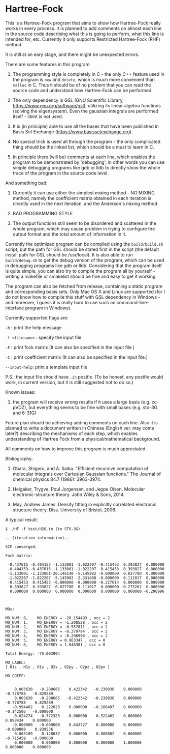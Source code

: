 # Hartree-Fock
This is a Hartree-Fock program that aims to show how Hartree-Fock really works in every process. It is planned to add comments on almost each line in the source code describing what this is going to perform, what this line is intended for, etc. Currently it only supports Restricted Hartree-Fock (RHF) method.

It is still at an eary stage, and there might be unexpected errors.

There are some features in this program:

  1. The programming style is completely in C - the only C++ feature used in the program is `new` and `delete`, which is much more convenient than `malloc` in C. Thus it should be of no problem that you can read the source code and understand how Hartree-Fock can be performed.

  2. The only dependency is GSL (GNU Scientific Library, https://www.gnu.org/software/gsl), utilizing its linear algebra functions (solving the eigensystem). Even the gaussian integrals are performed itself - libint is not used.

  3. It is (in principle) able to use all the bases that have been published in Basis Set Exchange (https://www.basissetexchange.org).

  4. No special trick is used all through the program - the only complicated thing should be the linked list, which should be a must to learn in C.

  5. In principle there (will be) comments at each line, which enables the program to be demonstrated by 'debugging', in other words you can use simple debugging programs like gdb or lldb to directly show the whole trace of the program in the source code level.

And something bad:

  1. Currently it can use either the simplest mixing method - NO MIXING method, namely the coefficient matrix obtained in each iteration is directly used in the next iteration, and the Anderson's mixing method 

  2. BAD PROGRAMMING STYLE

  3. The output functions still seem to be disordered and scattered in the whole program, which may cause problem in trying to configure the output format and the total amount of information in it.

Currently the optimized program can be compiled using the `build/build.sh` script, but the path for GSL should be stated first in the script (the default install path for GSL should be /usr/local). It is also able to run `build/debug.sh` to get the debug version of the program, which can be used in debugging programs like gdb or lldb. Considering that the program itself is quite simple, you can also try to compile the program all by yourself - writing a makefile or cmakelist should be fine and easy to get it working.

The program can also be fetched from release, containing a static program and corresponding basis sets. Only Mac OS X and Linux are supported (for I do not know how to compile this stuff with GSL dependency in Windows - and moreover, I guess it is really hard to use such an command-line-interface program in Windows).

Currently supported flags are:

  `-h` : print the help message
  
  `-f <filename>` : specify the input file
  
  `-F` : print fock matrix (It can also be specified in the input file.)
  
  `-C` : print coefficient matrix (It can also be specified in the input file.)
  
  `--input-help`: print a template input file
  
  P.S.: the input file should have `.in` postfix. (To be honest, any postfix would work, in current version, but it is still suggested not to do so.)
  
Known issues:
  1. the program will receive wrong results if it uses a large basis (e.g. cc-pVDZ), but everything seems to be fine with small bases (e.g. sto-3G and 6-31G)

Future plan should be achieving adding comments on each line. Also it is planned to write a document written in Chinese (English ver. may come later?) describing the mechanisms of each step, which enables understanding of Hartree Fock from a physical/mathematical background.

All comments on how to improve this program is much appreciated.

Bibliography:

1. Obara, Shigeru, and A. Saika. "Efficient recursive computation of molecular integrals over Cartesian Gaussian functions." The Journal of chemical physics 84.7 (1986): 3963-3974.

2. Helgaker, Trygve, Poul Jorgensen, and Jeppe Olsen. Molecular electronic-structure theory. John Wiley & Sons, 2014.

3. May, Andrew James. Density fitting in explicitly correlated electronic structure theory. Diss. University of Bristol, 2006.

A typical result:
```
$ ./HF -f test/H2O.in (in STO-3G)
```
```
...(iteration information)..

SCF converged.

Fock matrix:

 -0.437615 -0.404153 -1.133001 -1.022207 -0.415453  0.393827  0.000000
 -0.404153 -0.437615 -1.133001 -1.022207  0.415453  0.393827  0.000000
 -1.133001 -1.133001-20.146148 -5.145982 -0.000000  0.027780  0.000000
 -1.022207 -1.022207 -5.145982 -2.331408 -0.000000  0.111017  0.000000
 -0.415453  0.415453 -0.000000 -0.000000 -0.227014  0.000000  0.000000
  0.393827  0.393827  0.027780  0.111017  0.000000 -0.275262  0.000000
  0.000000  0.000000  0.000000  0.000000  0.000000  0.000000 -0.296996



MOs:

MO_NUM: 0,    MO_ENERGY = -20.154493 , occ = 2
MO_NUM: 1,    MO_ENERGY = -1.208528 , occ = 2
MO_NUM: 2,    MO_ENERGY = -0.557811 , occ = 2
MO_NUM: 3,    MO_ENERGY = -0.379794 , occ = 2
MO_NUM: 4,    MO_ENERGY = -0.296996 , occ = 2
MO_NUM: 5,    MO_ENERGY = 0.963347 , occ = 0
MO_NUM: 6,    MO_ENERGY = 1.048381 , occ = 0

Total Energy: -75.003904

MO_LABEL:
[ H1s , H1s , O1s , O2s , O2py , O2pz , O2px ]

MO_COEFF:


    0.003630   -0.208665    0.422342   -0.230836    0.000000   -0.778788   -0.829289
    0.003630   -0.208665   -0.422342   -0.230836    0.000000   -0.778788    0.829289
   -0.994402    0.222023    0.000000   -0.106497    0.000000   -0.142506   -0.000000
   -0.024274   -0.772323   -0.000000    0.522462    0.000000    0.898434    0.000000
   -0.000000   -0.000000    0.643727    0.000000    0.000000   -0.000000    0.939536
    0.003189    0.128637   -0.000000    0.800802    0.000000   -0.715459   -0.000000
    0.000000    0.000000    0.000000    0.000000    1.000000    0.000000    0.000000
```
